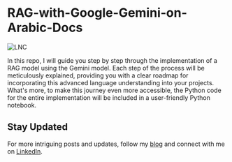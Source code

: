 # RAG-with-Google-Gemini-on-Arabic-Docs

![LNC](https://github.com/BoulahiaAhmed/RAG-with-Google-Gemini-on-Arabic-Docs/assets/45523231/6e475fdf-1fc6-4f52-b967-217ff11c753d)

In this repo, I will guide you step by step through the implementation of a RAG model using the Gemini model. Each step of the process will be meticulously explained, providing you with a clear roadmap for incorporating this advanced language understanding into your projects. What's more, to make this journey even more accessible, the Python code for the entire implementation will be included in a user-friendly Python notebook.

## Stay Updated
For more intriguing posts and updates, follow my [blog](https://lncwithahmed.blogspot.com/2024/01/rag-with-google-gemini-on-arabic-docs.html) and connect with me on [LinkedIn](https://www.linkedin.com/in/ahmed-boulahia/).
